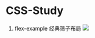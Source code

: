 # CSS-Study

1. flex-example
经典筛子布局
![](http://oobu4m7ko.bkt.clouddn.com/1503239726.png?imageMogr2/thumbnail/!70p)
